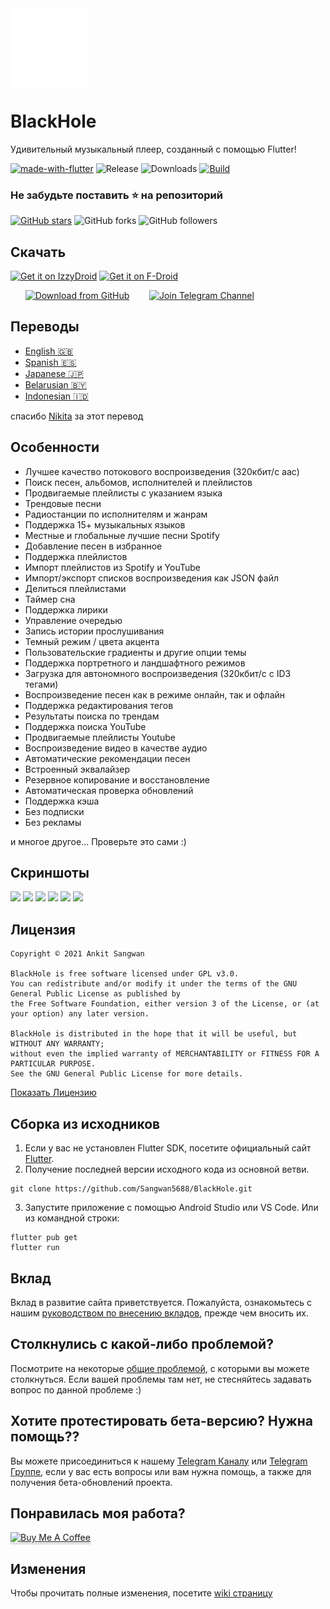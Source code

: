 <img width="125px" src="https://github.com/Sangwan5688/BlackHole/blob/main/assets/icon-white-trans.png" align="center" />

# BlackHole

Удивительный музыкальный плеер, созданный с помощью Flutter!

[![made-with-flutter](https://img.shields.io/badge/Made%20with-Flutter-1f425f.svg)](https://flutter.dev/) ![Release](https://img.shields.io/github/v/release/Sangwan5688/BlackHole) ![Downloads](https://img.shields.io/github/downloads/Sangwan5688/BlackHole/total)
[![Build](https://github.com/Sangwan5688/BlackHole/actions/workflows/flutter.yml/badge.svg)](https://github.com/Sangwan5688/BlackHole/actions/workflows/flutter.yml)

### Не забудьте поставить :star: на репозиторий

[![GitHub stars](https://img.shields.io/github/stars/Sangwan5688/BlackHole.svg?style=social&label=Star)](https://github.com//Sangwan5688/BlackHole) ![GitHub forks](https://img.shields.io/github/forks/Sangwan5688/BlackHole.svg?style=social&label=Forks) ![GitHub followers](https://img.shields.io/github/followers/Sangwan5688.svg?style=social&label=Follow)

## Скачать

[<img src="https://gitlab.com/IzzyOnDroid/repo/-/raw/master/assets/IzzyOnDroid.png"
     alt="Get it on IzzyDroid"
     height="100">](https://android.izzysoft.de/repo/apk/com.shadow.blackhole)
[<img src="https://fdroid.gitlab.io/artwork/badge/get-it-on.png"
     alt="Get it on F-Droid"
     height="100">](https://f-droid.org/packages/com.shadow.blackhole/)

&nbsp;&nbsp;&nbsp;&nbsp;&nbsp;
[<img src="https://img.shields.io/badge/GitHub-181717?logo=github&logoColor=white"
     alt="Download from GitHub"
     height="60">](https://github.com/Sangwan5688/BlackHole/releases)
&nbsp;&nbsp;&nbsp;&nbsp;&nbsp;&nbsp;
[<img src="https://img.shields.io/badge/Telegram-2CA5E0?logo=telegram&logoColor=white"
     alt="Join Telegram Channel"
     height="60">](https://t.me/blackhole_official)

## Переводы

- [English :uk:](/README.md)
- [Spanish :es:](/README.ES.md)
- [Japanese :jp:](/README.JA.md)
- [Belarusian :belarus:](/README.BE.md)
- [Indonesian :indonesia:](/README.ID.md)

спасибо [Nikita](https://github.com/TireX228) за этот перевод

## Особенности

* Лучшее качество потокового воспроизведения (320кбит/с aac)
* Поиск песен, альбомов, исполнителей и плейлистов
* Продвигаемые плейлисты с указанием языка
* Трендовые песни
* Радиостанции по исполнителям и жанрам
* Поддержка 15+ музыкальных языков
* Местные и глобальные лучшие песни Spotify
* Добавление песен в избранное
* Поддержка плейлистов
* Импорт плейлистов из Spotify и YouTube
* Импорт/экспорт списков воспроизведения как JSON файл
* Делиться плейлистами
* Таймер сна
* Поддержка лирики
* Управление очередью
* Запись истории прослушивания
* Темный режим / цвета акцента
* Пользовательские градиенты и другие опции темы
* Поддержка портретного и ландшафтного режимов
* Загрузка для автономного воспроизведения (320кбит/с с ID3 тегами)
* Воспроизведение песен как в режиме онлайн, так и офлайн
* Поддержка редактирования тегов
* Результаты поиска по трендам
* Поддержка поиска YouTube
* Продвигаемые плейлисты Youtube
* Воспроизведение видео в качестве аудио
* Автоматические рекомендации песен
* Встроенный эквалайзер
* Резервное копирование и восстановление
* Автоматическая проверка обновлений
* Поддержка кэша
* Без подписки
* Без рекламы

и многое другое...
Проверьте это сами :)

## Скриншоты
<img src="https://github.com/Sangwan5688/BlackHole/blob/main/fastlane/metadata/android/en-US/images/phoneScreenshots/1.png?raw=true" width="32%"> <img src="https://github.com/Sangwan5688/BlackHole/blob/main/fastlane/metadata/android/en-US/images/phoneScreenshots/2.png?raw=true" width="32%"> <img src="https://github.com/Sangwan5688/BlackHole/blob/main/fastlane/metadata/android/en-US/images/phoneScreenshots/3.png?raw=true" width="32%"> <img src="https://github.com/Sangwan5688/BlackHole/blob/main/fastlane/metadata/android/en-US/images/phoneScreenshots/4.png?raw=true" width="32%"> <img src="https://github.com/Sangwan5688/BlackHole/blob/main/fastlane/metadata/android/en-US/images/phoneScreenshots/5.png?raw=true" width="32%"> <img src="https://github.com/Sangwan5688/BlackHole/blob/main/fastlane/metadata/android/en-US/images/phoneScreenshots/6.png?raw=true" width="32%">

## Лицензия
```
Copyright © 2021 Ankit Sangwan

BlackHole is free software licensed under GPL v3.0.
You can redistribute and/or modify it under the terms of the GNU General Public License as published by
the Free Software Foundation, either version 3 of the License, or (at your option) any later version.

BlackHole is distributed in the hope that it will be useful, but WITHOUT ANY WARRANTY;
without even the implied warranty of MERCHANTABILITY or FITNESS FOR A PARTICULAR PURPOSE.
See the GNU General Public License for more details.
```
[Показать Лицензию](https://github.com/Sangwan5688/BlackHole/blob/main/LICENSE)

## Сборка из исходников

1. Если у вас не установлен Flutter SDK, посетите официальный сайт [Flutter](https://flutter.dev/).
2. Получение последней версии исходного кода из основной ветви.

```
git clone https://github.com/Sangwan5688/BlackHole.git
```

3. Запустите приложение с помощью Android Studio или VS Code. Или из командной строки:

```
flutter pub get
flutter run
```

## Вклад

Вклад в развитие сайта приветствуется. Пожалуйста, ознакомьтесь с нашим [руководством по внесению вкладов](https://github.com/Sangwan5688/BlackHole/blob/main/CONTRIBUTING.md), прежде чем вносить их.

## Столкнулись с какой-либо проблемой?

Посмотрите на некоторые [общие проблемой](https://github.com/Sangwan5688/BlackHole/wiki/Common-Issues), с которыми вы можете столкнуться. Если вашей проблемы там нет, не стесняйтесь задавать вопрос по данной проблеме :)

## Хотите протестировать бета-версию? Нужна помощь??

Вы можете присоединиться к нашему [Telegram Каналу](https://t.me/blackhole_official) или [Telegram Группе](https://t.me/joinchat/fHDC1AWnOhw0ZmI9), если у вас есть вопросы или вам нужна помощь, а также для получения бета-обновлений проекта.

## Понравилась моя работа?

<a href="https://www.buymeacoffee.com/ankitsangwan" target="_blank"><img src="https://www.buymeacoffee.com/assets/img/custom_images/orange_img.png" alt="Buy Me A Coffee" style="height: 41px !important;width: 174px !important;box-shadow: 0px 3px 2px 0px rgba(190, 190, 190, 0.5) !important;-webkit-box-shadow: 0px 3px 2px 0px rgba(190, 190, 190, 0.5) !important;" ></a>

## Изменения

Чтобы прочитать полные изменения, посетите [wiki страницу](https://github.com/Sangwan5688/BlackHole/wiki/Changelog)
